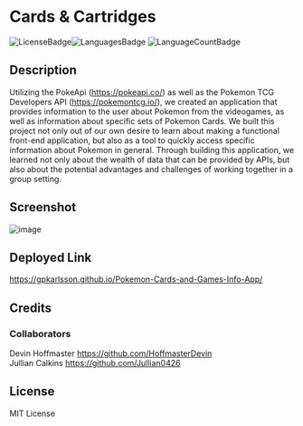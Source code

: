 # Cards & Cartridges
![LicenseBadge](https://img.shields.io/github/license/gpkarlsson/Pokemon-Cards-and-Games-Info-App)![LanguagesBadge](https://img.shields.io/github/languages/top/gpkarlsson/Pokemon-Cards-and-Games-Info-App) ![LanguageCountBadge](https://img.shields.io/github/languages/count/gpkarlsson/Pokemon-Cards-and-Games-Info-App)
## Description
Utilizing the PokeApi (https://pokeapi.co/) as well as the Pokemon TCG Developers API (https://pokemontcg.io/), we created an application that provides information to the user about Pokemon from the videogames, as well as information about specific sets of Pokemon Cards. We built this project not only out of our own desire to learn about making a functional front-end application, but also as a tool to quickly access specific information about Pokemon in general. Through building this application, we learned not only about the wealth of data that can be provided by APIs, but also about the potential advantages and challenges of working together in a group setting.

## Screenshot
![image](https://user-images.githubusercontent.com/114494147/213577054-d1bf95c4-0eda-4631-9a0f-325fbec3367e.png)

## Deployed Link
https://gpkarlsson.github.io/Pokemon-Cards-and-Games-Info-App/

## Credits

### Collaborators
Devin Hoffmaster https://github.com/HoffmasterDevin <br>
Jullian Calkins https://github.com/Jullian0426

## License
MIT License
